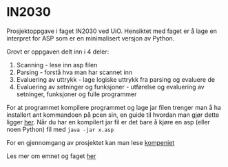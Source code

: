 # IN2030
Prosjektoppgave i faget IN2030 ved UiO.
Hensiktet med faget er å lage en interpret for ASP som er en minimalisert versjon av Python.

Grovt er oppgaven delt inn i 4 deler:
1. Scanning - lese inn asp filen
2. Parsing - forstå hva man har scannet inn
3. Evaluering av uttrykk - lage logiske uttrykk fra parsing og evaluere de
4. Evaluering av setninger og funksjoner - utførelse og evaluering av setninger, funksjoner og fulle programmer

For at programmet kompilere programmet og lage jar filen trenger man å ha installert ant kommandoen på pcen sin, en guide til hvordan man gjør dette ligger [her](https://www.uio.no/studier/emner/matnat/ifi/IN2030/h21/ressurser/installer-ant.pdf).
Når du har en kompilert jar fil er det bare å kjøre en asp (eller noen Python) fil med
```java -jar x.asp```

For en gjennomgang av prosjektet kan man lese [kompeniet](https://www.uio.no/studier/emner/matnat/ifi/IN2030/h21/nedlastinger/kompendium.pdf)

Les mer om emnet og faget [her](https://www.uio.no/studier/emner/matnat/ifi/IN2030/)  
